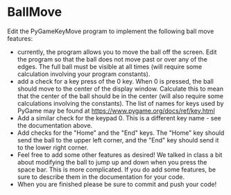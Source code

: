 # BallMove
Edit the PyGameKeyMove program to implement the following ball move features:
- currently, the program allows you to move the ball off the screen. Edit the program
  so that the ball does not move past or over any of the edges. The full ball must be
  visible at all times (will require some calculation involving your program constants).
- add a check for a key press of the 0 key. When 0 is pressed, the ball should move to
  the center of the display window. Calculate this to mean that the center of the ball
  should be in the center (will also require some calculations involving the constants).
  The list of names for keys used by PyGame may be found at https://www.pygame.org/docs/ref/key.html
- Add a similar check for the keypad 0. This is a different key name - see the documentation 
  above.
- Add checks for the "Home" and the "End" keys. The "Home" key should send the ball to the
  upper left corner, and the "End" key should send it to the lower right corner.
- Feel free to add some other features as desired! We talked in class a bit about modifying the
  ball to jump up and down when you press the space bar. This is more complicated. If you do
  add some features, be sure to describe them in the documentation for your code.
- When you are finished please be sure to commit and push your code!
